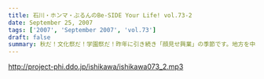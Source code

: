 ```yaml
---
title: 石川・ホンマ・ぶるんのBe-SIDE Your Life! vol.73-2
date: September 25, 2007
tags: ['2007', 'September 2007', 'vol.73']
draft: false
summary: 秋だ！文化祭だ！学園祭だ！昨年に引き続き「顔見せ興業」の季節です。地方を中心に今年は出現する予定ですので、首都圏以外でお聴きのアナタは物見遊山でビーサイメンバーの面を拝みにいってほしい！NAMAE
---
```


http://project-phi.ddo.jp/ishikawa/ishikawa073_2.mp3
